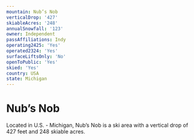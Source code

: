 ```yaml
---
mountain: Nub’s Nob
verticalDrop: '427'
skiableAcres: '248'
annualSnowfall: '123'
owner: Independent
passAffiliations: Indy
operating2425: 'Yes'
operated2324: 'Yes'
surfaceLiftsOnly: 'No'
openToPublic: 'Yes'
skied: 'Yes'
country: USA
state: Michigan
---
```


# Nub’s Nob

Located in U.S. - Michigan, Nub’s Nob is a ski area with a vertical drop of 427 feet and 248 skiable acres.
